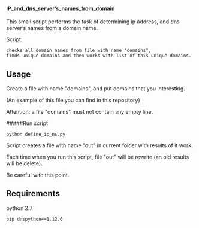 #### IP_and_dns_server’s_names_from_domain
This small script performs the task of
determining ip address, and dns server’s names from a domain name.

Script:

	checks all domain names from file with name "domains",
	finds unique domains and then works with list of this unique domains.


Usage
------
Create a file with name "domains", and put domains that you interesting.

(An example of this file you can find in this repository)

Attention: a file "domains" must not contain any empty line.

#####Run script

	python define_ip_ns.py

Script creates a file with name "out" in current folder with results of it work.

Each time when you run this script, file "out" will be rewrite (an old results will be delete).

Be careful with this point.

 
Requirements
------------
python 2.7

	pip dnspython==1.12.0
